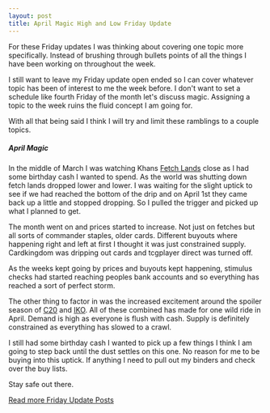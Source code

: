 ```yaml
---
layout: post
title: April Magic High and Low Friday Update
---
```


For these Friday updates I was thinking about covering one topic more specifically. Instead of brushing through bullets points of all the things I have been working on throughout the week.

I still want to leave my Friday update open ended so I can cover whatever topic has been of interest to me the week before. I don't want to set a schedule like fourth Friday of the month let's discuss magic. Assigning a topic to the week ruins the fluid concept I am going for.

With all that being said I think I will try and limit these ramblings to a couple topics.

##### April Magic
In the middle of March I was watching Khans [Fetch Lands](https://scryfall.com/search?q=is%3Afetchland) close as I had some birthday cash I wanted to spend. As the world was shutting down fetch lands dropped lower and lower. I was waiting for the slight uptick to see if we had reached the bottom of the drip and on April 1st they came back up a little and stopped dropping. So I pulled the trigger and picked up what I planned to get.

The month went on and prices started to increase. Not just on fetches but all sorts of commander staples, older cards. Different buyouts where happening right and left at first I thought it was just constrained supply. Cardkingdom was dripping out cards and tcgplayer direct was turned off.

As the weeks kept going by prices and buyouts kept happening, stimulus checks had started reaching peoples bank accounts and so everything has reached a sort of perfect storm.

The other thing to factor in was the increased excitement around the spoiler season of [C20](https://scryfall.com/sets/c20) and [IKO](https://scryfall.com/sets/iko). All of these combined has made for one wild ride in April. Demand is high as everyone is flush with cash. Supply is definitely constrained as everything has slowed to a crawl.

I still had some birthday cash I wanted to pick up a few things I think I am going to step back until the dust settles on this one. No reason for me to be buying into this uptick. If anything I need to pull out my binders and check over the buy lists.

Stay safe out there.

[Read more Friday Update Posts](https://tactictalisman.github.io/friday/)
